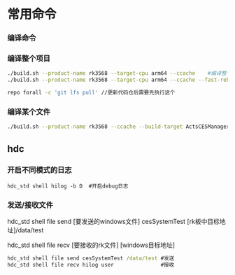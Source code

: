 # 常用命令

### 编译命令

### 编译整个项目

```bash
./build.sh --product-name rk3568 --target-cpu arm64 --ccache	#编译整个项目
./build.sh --product-name rk3568 --target-cpu arm64 --ccache --fast-rebuild	#快速重新编译

repo forall -c 'git lfs pull' //更新代码仓后需要先执行这个
```

### 编译某个文件

```bash
./build.sh --product-name rk3568 --ccache --build-target ActsCESManagertest --target-cpu arm64
```



## hdc

### 开启不同模式的日志

```shell
hdc_std shell hilog -b D  #开启debug日志
```

### 发送/接收文件

hdc_std shell file send [要发送的windows文件] cesSystemTest [rk板中目标地址]/data/test

hdc_std shell file recv [要接收的rk文件]  [windows目标地址]

```bat
hdc_std shell file send cesSystemTest /data/test #发送
hdc_std shell file recv hilog user  			 #接收
```

